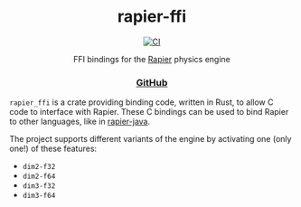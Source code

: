 <div align="center">

# rapier-ffi
[![CI](https://img.shields.io/github/actions/workflow/status/aecsocket/rapier-ffi/build-ffi.yml)](https://github.com/aecsocket/rapier-ffi/actions/workflows/build-ffi.yml)

FFI bindings for the [Rapier](https://github.com/dimforge/rapier/) physics engine

### [GitHub](https://github.com/aecsocket/rapier-ffi/tree/main/rapier-ffi)

</div>

`rapier_ffi` is a crate providing binding code, written in Rust, to allow C code to interface with Rapier.
These C bindings can be used to bind Rapier to other languages, like in [rapier-java](../rapier-java/).

The project supports different variants of the engine by activating one (only one!) of these features:
- `dim2-f32`
- `dim2-f64`
- `dim3-f32`
- `dim3-f64`
